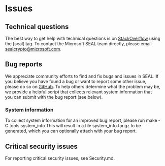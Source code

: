 # Issues 

## Technical questions

The best way to get help with technical questions is on 
[StackOverflow](https://stackoverflow.com/questions/tagged/seal) using the
[seal] tag. To contact the Microsoft SEAL team directly, please email
[sealcrypto@microsoft.com](mailto:sealcrypto@microsoft.com).

## Bug reports

We appreciate community efforts to find and fix bugs and issues in SEAL. If 
you believe you have found a bug or want to report some other issue, please 
do so on [GitHub](https://github.com/Microsoft/SEAL/issues). To help others
determine what the problem may be, we provide a helpful script that collects
relevant system information that you can submit with the bug report (see below).

### System information

To collect system information for an improved bug report, please run
    make -C tools system_info
This will result in a file system\_info.tar.gz to be generated, which you can 
optionally attach with your bug report.

## Critical security issues

For reporting critical security issues, see Security.md.
